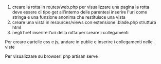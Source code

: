 1. creare la rotta in routes/web.php
    per visualizzare una pagina la rotta deve essere di tipo get
    all'interno delle parentesi inserire l'uri come stringa e una funzione anonima che restituisce una vista
2. creare una vista in resources/views con estensione .blade.php
    struttura html 
3. negli href inserire l'uri della rotta per creare i collegamenti

Per creare cartelle css e js, andare in public e inserire i collegamenti nelle viste

Per visualizzare su browser: php artisan serve 